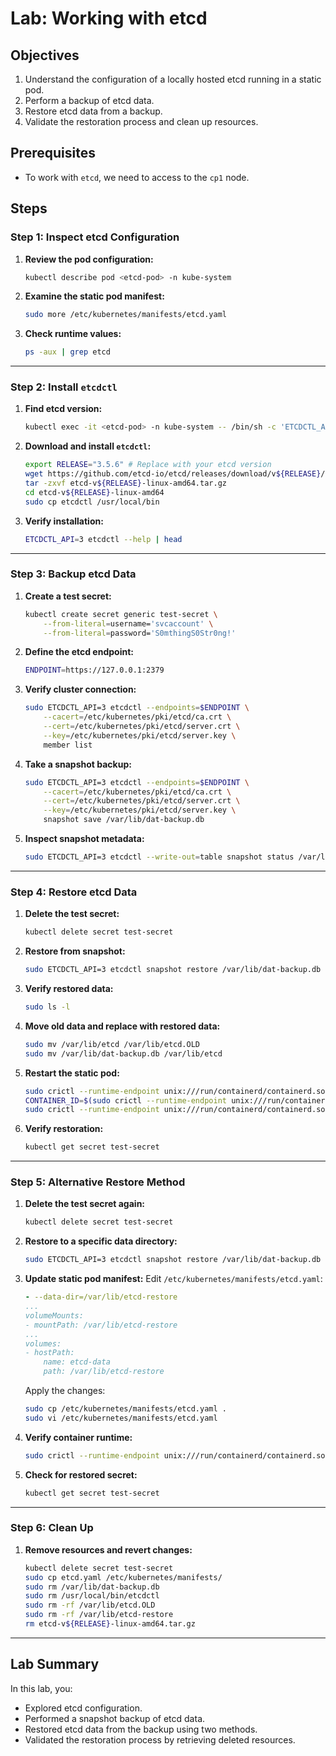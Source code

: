 # Lab: Working with etcd

## Objectives
1. Understand the configuration of a locally hosted etcd running in a static pod.
2. Perform a backup of etcd data.
3. Restore etcd data from a backup.
4. Validate the restoration process and clean up resources.

## Prerequisites
- To work with `etcd`, we need to access to the `cp1` node.

## Steps

### Step 1: Inspect etcd Configuration
1. **Review the pod configuration:**
   ```bash
   kubectl describe pod <etcd-pod> -n kube-system
   ```
2. **Examine the static pod manifest:**
   ```bash
   sudo more /etc/kubernetes/manifests/etcd.yaml
   ```
3. **Check runtime values:**
   ```bash
   ps -aux | grep etcd
   ```

---

### Step 2: Install `etcdctl`
1. **Find etcd version:**
   ```bash
   kubectl exec -it <etcd-pod> -n kube-system -- /bin/sh -c 'ETCDCTL_API=3 /usr/local/bin/etcd --version' | head
   ```
2. **Download and install `etcdctl`:**
   ```bash
   export RELEASE="3.5.6" # Replace with your etcd version
   wget https://github.com/etcd-io/etcd/releases/download/v${RELEASE}/etcd-v${RELEASE}-linux-amd64.tar.gz
   tar -zxvf etcd-v${RELEASE}-linux-amd64.tar.gz
   cd etcd-v${RELEASE}-linux-amd64
   sudo cp etcdctl /usr/local/bin
   ```
3. **Verify installation:**
   ```bash
   ETCDCTL_API=3 etcdctl --help | head
   ```

---

### Step 3: Backup etcd Data
1. **Create a test secret:**
   ```bash
   kubectl create secret generic test-secret \
       --from-literal=username='svcaccount' \
       --from-literal=password='S0mthingS0Str0ng!'
   ```
2. **Define the etcd endpoint:**
   ```bash
   ENDPOINT=https://127.0.0.1:2379
   ```
3. **Verify cluster connection:**
   ```bash
   sudo ETCDCTL_API=3 etcdctl --endpoints=$ENDPOINT \
       --cacert=/etc/kubernetes/pki/etcd/ca.crt \
       --cert=/etc/kubernetes/pki/etcd/server.crt \
       --key=/etc/kubernetes/pki/etcd/server.key \
       member list
   ```
4. **Take a snapshot backup:**
   ```bash
   sudo ETCDCTL_API=3 etcdctl --endpoints=$ENDPOINT \
       --cacert=/etc/kubernetes/pki/etcd/ca.crt \
       --cert=/etc/kubernetes/pki/etcd/server.crt \
       --key=/etc/kubernetes/pki/etcd/server.key \
       snapshot save /var/lib/dat-backup.db
   ```
5. **Inspect snapshot metadata:**
   ```bash
   sudo ETCDCTL_API=3 etcdctl --write-out=table snapshot status /var/lib/dat-backup.db
   ```

---

### Step 4: Restore etcd Data
1. **Delete the test secret:**
   ```bash
   kubectl delete secret test-secret
   ```
2. **Restore from snapshot:**
   ```bash
   sudo ETCDCTL_API=3 etcdctl snapshot restore /var/lib/dat-backup.db
   ```
3. **Verify restored data:**
   ```bash
   sudo ls -l
   ```
4. **Move old data and replace with restored data:**
   ```bash
   sudo mv /var/lib/etcd /var/lib/etcd.OLD
   sudo mv /var/lib/dat-backup.db /var/lib/etcd
   ```
5. **Restart the static pod:**
   ```bash
   sudo crictl --runtime-endpoint unix:///run/containerd/containerd.sock ps | grep etcd
   CONTAINER_ID=$(sudo crictl --runtime-endpoint unix:///run/containerd/containerd.sock ps | grep etcd | awk '{ print $1 }')
   sudo crictl --runtime-endpoint unix:///run/containerd/containerd.sock stop $CONTAINER_ID
   ```
6. **Verify restoration:**
   ```bash
   kubectl get secret test-secret
   ```

---

### Step 5: Alternative Restore Method
1. **Delete the test secret again:**
   ```bash
   kubectl delete secret test-secret
   ```
2. **Restore to a specific data directory:**
   ```bash
   sudo ETCDCTL_API=3 etcdctl snapshot restore /var/lib/dat-backup.db --data-dir=/var/lib/etcd-restore
   ```
3. **Update static pod manifest:**
   Edit `/etc/kubernetes/manifests/etcd.yaml`:
   ```yaml
   - --data-dir=/var/lib/etcd-restore
   ...
   volumeMounts:
   - mountPath: /var/lib/etcd-restore
   ...
   volumes:
   - hostPath:
       name: etcd-data
       path: /var/lib/etcd-restore
   ```
   Apply the changes:
   ```bash
   sudo cp /etc/kubernetes/manifests/etcd.yaml .
   sudo vi /etc/kubernetes/manifests/etcd.yaml
   ```
4. **Verify container runtime:**
   ```bash
   sudo crictl --runtime-endpoint unix:///run/containerd/containerd.sock ps
   ```
5. **Check for restored secret:**
   ```bash
   kubectl get secret test-secret
   ```

---

### Step 6: Clean Up
1. **Remove resources and revert changes:**
   ```bash
   kubectl delete secret test-secret
   sudo cp etcd.yaml /etc/kubernetes/manifests/
   sudo rm /var/lib/dat-backup.db
   sudo rm /usr/local/bin/etcdctl
   sudo rm -rf /var/lib/etcd.OLD
   sudo rm -rf /var/lib/etcd-restore
   rm etcd-v${RELEASE}-linux-amd64.tar.gz
   ```

---

## Lab Summary
In this lab, you:
- Explored etcd configuration.
- Performed a snapshot backup of etcd data.
- Restored etcd data from the backup using two methods.
- Validated the restoration process by retrieving deleted resources.

